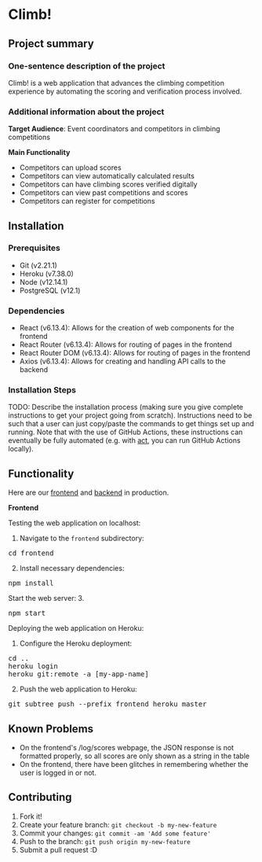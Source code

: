 # Climb!

## Project summary

### One-sentence description of the project

Climb! is a web application that advances the climbing competition experience by automating the scoring and verification process involved.

### Additional information about the project

**Target Audience**: Event coordinators and competitors in climbing competitions

**Main Functionality**

- Competitors can upload scores
- Competitors can view automatically calculated results
- Competitors can have climbing scores verified digitally
- Competitors can view past competitions and scores
- Competitors can register for competitions

## Installation

### Prerequisites

- Git (v2.21.1)
- Heroku (v7.38.0)
- Node (v12.14.1)
- PostgreSQL (v12.1)

### Dependencies

- React (v6.13.4): Allows for the creation of web components for the frontend
- React Router (v6.13.4): Allows for routing of pages in the frontend
- React Router DOM (v6.13.4): Allows for routing of pages in the frontend
- Axios (v6.13.4): Allows for creating and handling API calls to the backend

### Installation Steps

TODO: Describe the installation process (making sure you give complete instructions to get your project going from scratch).
Instructions need to be such that a user can just copy/paste the commands to get things set up and running. Note that with the use of GitHub Actions, these instructions can eventually be fully automated (e.g. with [act](https://github.com/nektos/act), you can run GitHub Actions locally). 

## Functionality

Here are our <a href="cs48-climb-frontend.herokuapp.com">frontend</a> and <a href="cs48-climb-backend.herokuapp.com">backend</a> in production.

**Frontend**

Testing the web application on localhost:
1. Navigate to the <code>frontend</code> subdirectory:
<pre>cd frontend</pre>
2. Install necessary dependencies:
<pre>npm install</pre>
Start the web server:
3. <pre>npm start</pre>

Deploying the web application on Heroku:
1. Configure the Heroku deployment:
<pre>
cd ..
heroku login
heroku git:remote -a [my-app-name]
</pre>
2. Push the web application to Heroku:
<pre>git subtree push --prefix frontend heroku master</pre>

## Known Problems

- On the frontend's /log/scores webpage, the JSON response is not formatted properly, so all scores are only shown as a string in the table
- On the frontend, there have been glitches in remembering whether the user is logged in or not.


## Contributing

1. Fork it!
2. Create your feature branch: `git checkout -b my-new-feature`
3. Commit your changes: `git commit -am 'Add some feature'`
4. Push to the branch: `git push origin my-new-feature`
5. Submit a pull request :D
